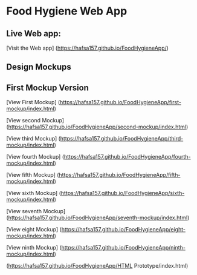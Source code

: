 # Food Hygiene Web App 

##  Live Web app: 
[Visit the Web app] (https://hafsa157.github.io/FoodHygieneApp/)




##  Design Mockups

## First Mockup Version

[View First Mockup]   (https://hafsa157.github.io/FoodHygieneApp/first-mockup/index.html)


[View second Mockup]  (https://hafsa157.github.io/FoodHygieneApp/second-mockup/index.html)



[View third Mockup]   (https://hafsa157.github.io/FoodHygieneApp/third-mockup/index.html)



[View fourth Mockup]  (https://hafsa157.github.io/FoodHygieneApp/fourth-mockup/index.html)


[View fifth Mockup]   (https://hafsa157.github.io/FoodHygieneApp/fifth-mockup/index.html)


[View sixth Mockup]   (https://hafsa157.github.io/FoodHygieneApp/sixth-mockup/index.html)

[View seventh Mockup]  (https://hafsa157.github.io/FoodHygieneApp/seventh-mockup/index.html)

[View eight Mockup]  (https://hafsa157.github.io/FoodHygieneApp/eight-mockup/index.html)


[View ninth Mockup] (https://hafsa157.github.io/FoodHygieneApp/ninth-mockup/index.html)




  (https://hafsa157.github.io/FoodHygieneApp/HTML Prototype/index.html)

